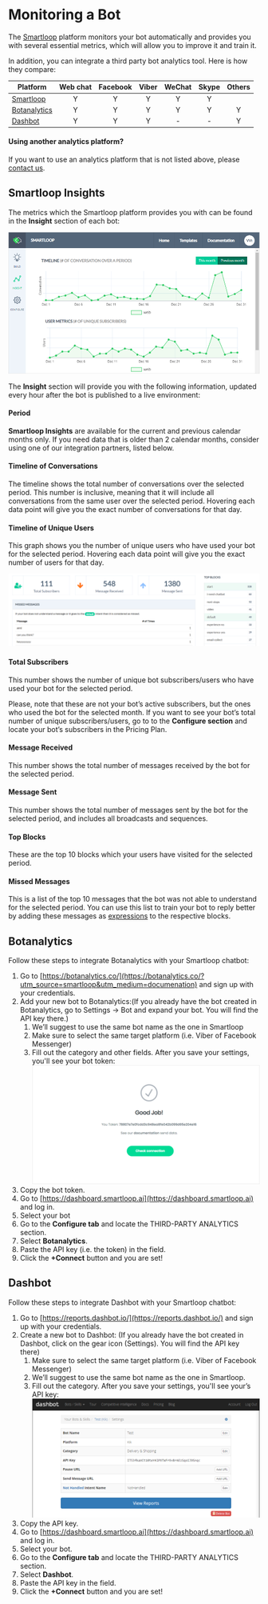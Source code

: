 # Monitoring a Bot

The [Smartloop](https://smartloop.ai/?utm_source=smartloop&utm_medium=documenation) platform monitors your bot automatically and provides you with several essential metrics, which will allow you to improve it and train it. 

In addition, you can integrate a third party bot analytics tool. Here is how they compare:

| Platform | Web chat | Facebook | Viber | WeChat | Skype | Others |
| -------- |:--------:|:--------:|:--------:|:--------:|:--------:|:--------:|
| [Smartloop](#smartloop) | Y | Y | Y | Y | Y |  |
| [Botanalytics](#botanalytics) | Y | Y | Y | Y | Y | Y|
| [Dashbot](#dashbot) | Y | Y | Y | - | - | Y |


#### Using another analytics platform?

If you want to use an analytics platform that is not listed above, please [contact us](mailto:hello@smartloop.ai).

## <a name="smartloop"></a>Smartloop Insights

The metrics which the Smartloop platform provides you with can be found in the **Insight** section of each bot:

![alt text](./Monitor-Insights.png "Smartloop Insights Screenshot")

The **Insight** section will provide you with the following information, updated every hour after the bot is published to a live environment:

#### Period

**Smartloop Insights** are available for the current and previous calendar months only. If you need data that is older than 2 calendar months, consider using one of our integration partners, listed below. 

#### Timeline of Conversations

The timeline shows the total number of conversations over the selected period. This number is inclusive, meaning that it will include all conversations from the same user over the selected period. Hovering each data point will give you the exact number of conversations for that day. 

#### Timeline of Unique Users

This graph shows you the number of unique users who have used your bot for the selected period. Hovering each data point will give you the exact number of users for that day. 

![alt text](./Monitor-metrics.png "Smartloop Insights Screenshot")

#### Total Subscribers

This number shows the number of unique bot subscribers/users who have used your bot for the selected period. 

Please, note that these are not your bot’s active subscribers, but the ones who used the bot for the selected month. If you want to see your bot’s total number of unique subscribers/users, go to to the **Configure section** and locate your bot’s subscribers in the Pricing Plan.

#### Message Received

This number shows the total number of messages received by the bot for the selected period. 

#### Message Sent

This number shows the total number of messages sent by the bot for the selected period, and includes all broadcasts and sequences. 

#### Top Blocks

These are the top 10 blocks which your users have visited for the selected period.

#### Missed Messages

This is a list of the top 10 messages that the bot was not able to understand for the selected period. You can use this list to train your bot to reply better by adding these messages as [expressions](https://docs.recime.io/basic-concepts.html#expressions) to the respective blocks.

## <a name="botanalytics"></a>Botanalytics

Follow these steps to integrate Botanalytics with your Smartloop chatbot:

1. Go to [https://botanalytics.co/](https://botanalytics.co/?utm_source=smartloop&utm_medium=documenation) and sign up with your credentials. 
2. Add your new bot to Botanalytics:(If you already have the bot created in Botanalytics, go to Settings → Bot and expand your bot. You will find the API key there.) 
   1. We’ll suggest to use the same bot name as the one in Smartloop   
   2. Make sure to select the same target platform (i.e. Viber of Facebook Messenger)   
   3. Fill out the category and other fields. After you save your settings, you'll see your bot token:
      ![alt text](./Monitor-Botanalytics.png "Botanalytics Token")   
3. Copy the bot token. 
4. Go to [https://dashboard.smartloop.ai](https://dashboard.smartloop.ai) and log in. 
5. Select your bot 
6. Go to the **Configure tab** and locate the THIRD-PARTY ANALYTICS section.  
7. Select **Botanalytics**.  
8. Paste the API key (i.e. the token) in the field. 
9. Click the **+Connect** button and you are set! 

## <a name="dashbot"></a>Dashbot

Follow these steps to integrate Dashbot with your Smartloop chatbot:

1. Go to [https://reports.dashbot.io/](https://reports.dashbot.io/) and sign up with your credentials. 
2. Create a new bot to Dashbot: (If you already have the bot created in Dashbot, click on the gear icon (Settings). You will find the API key there)
   1. Make sure to select the same target platform (i.e. Viber of Facebook Messenger)   
   2. We’ll suggest to use the same bot name as the one in Smartloop.  
   3. Fill out the category. After you save your settings, you'll see your’s API key:
   ![alt text](./Monitor-Dashbot.png "Dashboard API Key")   
3. Copy the API key. 
4. Go to [https://dashboard.smartloop.ai](https://dashboard.smartloop.ai) and log in. 
5. Select your bot. 
6. Go to the **Configure tab** and locate the THIRD-PARTY ANALYTICS section.  
7. Select **Dashbot**.  
8. Paste the API key in the field. 
9. Click the **+Connect** button and you are set!
